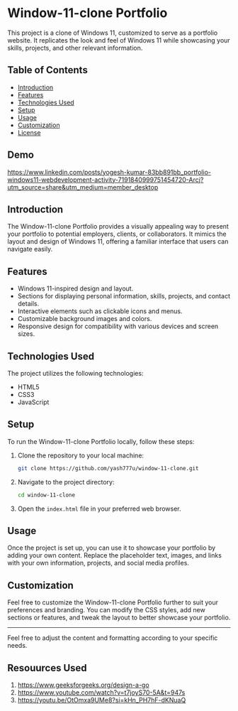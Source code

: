 

# Window-11-clone Portfolio

This project is a clone of Windows 11, customized to serve as a portfolio website. It replicates the look and feel of Windows 11 while showcasing your skills, projects, and other relevant information.

## Table of Contents

- [Introduction](#introduction)
- [Features](#features)
- [Technologies Used](#technologies-used)
- [Setup](#setup)
- [Usage](#usage)
- [Customization](#customization)
- [License](#license)

## Demo 

https://www.linkedin.com/posts/yogesh-kumar-83bb891bb_portfolio-windows11-webdevelopment-activity-7191840999751454720-Arcj?utm_source=share&utm_medium=member_desktop

## Introduction

The Window-11-clone Portfolio provides a visually appealing way to present your portfolio to potential employers, clients, or collaborators. It mimics the layout and design of Windows 11, offering a familiar interface that users can navigate easily.

## Features

- Windows 11-inspired design and layout.
- Sections for displaying personal information, skills, projects, and contact details.
- Interactive elements such as clickable icons and menus.
- Customizable background images and colors.
- Responsive design for compatibility with various devices and screen sizes.

## Technologies Used

The project utilizes the following technologies:

- HTML5
- CSS3
- JavaScript

## Setup

To run the Window-11-clone Portfolio locally, follow these steps:

1. Clone the repository to your local machine:

   ```bash
   git clone https://github.com/yash777u/window-11-clone.git
   ```

2. Navigate to the project directory:

   ```bash
   cd window-11-clone
   ```

3. Open the `index.html` file in your preferred web browser.

## Usage

Once the project is set up, you can use it to showcase your portfolio by adding your own content. Replace the placeholder text, images, and links with your own information, projects, and social media profiles.

## Customization

Feel free to customize the Window-11-clone Portfolio further to suit your preferences and branding. You can modify the CSS styles, add new sections or features, and tweak the layout to better showcase your portfolio.


---

Feel free to adjust the content and formatting according to your specific needs.

## Resouurces Used 

1. https://www.geeksforgeeks.org/design-a-go
2. https://www.youtube.com/watch?v=t7joyS70-5A&t=947s
3. https://youtu.be/OtOmxa9UMe8?si=kHn_PH7hF-dKNuaQ
